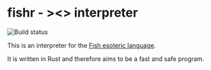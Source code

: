 # fishr - ><> interpreter

![Build status](https://github.com/noirotm/fishr/actions/workflows/rust.yml/badge.svg)

This is an interpreter for the [Fish esoteric language](https://esolangs.org/wiki/Fish).

It is written in Rust and therefore aims to be a fast and safe program.
